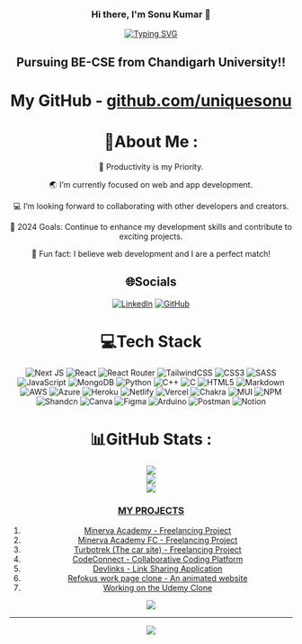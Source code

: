 <div align="center">

### Hi there, I'm Sonu Kumar 👋
[![Typing SVG](https://readme-typing-svg.herokuapp.com?font=Robot-Bold&size=30&color=%2356bcd9&center=true&vCenter=true&width=400&height=50&lines=Frontend+Developer;Problem+Solving;Freelancer;Competitive+Programmer+Intern)](https://github.com/uniquesonu)

## Pursuing BE-CSE from Chandigarh University!!

# My GitHub - <a href='https://github.com/uniquesonu'>github.com/uniquesonu</a>

# 💫About Me :
🔭 Productivity is my Priority.

🌏 I’m currently focused on web and app development.


💻 I’m looking forward to collaborating with other developers and creators.

🥅 2024 Goals: Continue to enhance my development skills and contribute to exciting projects.

🍔 Fun fact: I believe web development and I are a perfect match!

## 🌐Socials
[![LinkedIn](https://img.shields.io/badge/LinkedIn-%230077B5.svg?logo=linkedin&logoColor=white)](https://www.linkedin.com/in/uniquesonu) 
[![GitHub](https://img.shields.io/badge/GitHub-%2312100E.svg?logo=github&logoColor=white)](https://github.com/uniquesonu)

# 💻Tech Stack

![Next JS](https://img.shields.io/badge/Next.js-black?style=for-the-badge&logo=next.js&logoColor=white)
![React](https://img.shields.io/badge/react-%2320232a.svg?style=for-the-badge&logo=react&logoColor=%2361DAFB)
![React Router](https://img.shields.io/badge/React_Router-CA4245?style=for-the-badge&logo=react-router&logoColor=white)
![TailwindCSS](https://img.shields.io/badge/tailwindcss-%2338B2AC.svg?style=for-the-badge&logo=tailwind-css&logoColor=white)
![CSS3](https://img.shields.io/badge/css3-%231572B6.svg?style=for-the-badge&logo=css3&logoColor=white)
![SASS](https://img.shields.io/badge/SASS-hotpink.svg?style=for-the-badge&logo=SASS&logoColor=white)
![JavaScript](https://img.shields.io/badge/javascript-%23323330.svg?style=for-the-badge&logo=javascript&logoColor=%23F7DF1E)
![MongoDB](https://img.shields.io/badge/mongodb-%2347A248.svg?style=for-the-badge&logo=mongodb&logoColor=white)
![Python](https://img.shields.io/badge/python-3670A0?style=for-the-badge&logo=python&logoColor=ffdd54)
![C++](https://img.shields.io/badge/c++-%2300599C.svg?style=for-the-badge&logo=c%2B%2B&logoColor=white)
![C](https://img.shields.io/badge/c-%2300599C.svg?style=for-the-badge&logo=c&logoColor=white)
![HTML5](https://img.shields.io/badge/html5-%23E34F26.svg?style=for-the-badge&logo=html5&logoColor=white)
![Markdown](https://img.shields.io/badge/markdown-%23000000.svg?style=for-the-badge&logo=markdown&logoColor=white)
![AWS](https://img.shields.io/badge/AWS-%23FF9900.svg?style=for-the-badge&logo=amazon-aws&logoColor=white)
![Azure](https://img.shields.io/badge/azure-%230072C6.svg?style=for-the-badge&logo=azure-devops&logoColor=white)
![Heroku](https://img.shields.io/badge/heroku-%23430098.svg?style=for-the-badge&logo=heroku&logoColor=white)
![Netlify](https://img.shields.io/badge/netlify-%23000000.svg?style=for-the-badge&logo=netlify&logoColor=#00C7B7)
![Vercel](https://img.shields.io/badge/vercel-%23000000.svg?style=for-the-badge&logo=vercel&logoColor=white)
![Chakra](https://img.shields.io/badge/chakra-%234ED1C5.svg?style=for-the-badge&logo=chakraui&logoColor=white)
![MUI](https://img.shields.io/badge/MUI-%230081CB.svg?style=for-the-badge&logo=material-ui&logoColor=white)
![NPM](https://img.shields.io/badge/NPM-%23000000.svg?style=for-the-badge&logo=npm&logoColor=white)
![Shandcn](https://img.shields.io/badge/shandcn-%2300C7B7.svg?style=for-the-badge&logo=shandcn&logoColor=white)
![Canva](https://img.shields.io/badge/Canva-%2300C4CC.svg?style=for-the-badge&logo=Canva&logoColor=white)
![Figma](https://img.shields.io/badge/figma-%23F24E1E.svg?style=for-the-badge&logo=figma&logoColor=white)
![Arduino](https://img.shields.io/badge/Arduino-00979D?style=for-the-badge&logo=Arduino&logoColor=white)
![Postman](https://img.shields.io/badge/Postman-FF6C37?style=for-the-badge&logo=postman&logoColor=white)
![Notion](https://img.shields.io/badge/Notion-%23000000.svg?style=for-the-badge&logo=notion&logoColor=white)

# 📊GitHub Stats :
![](https://github-readme-stats.vercel.app/api?username=uniquesonu&theme=react&hide_border=true&include_all_commits=true&count_private=true)<br/>
![](https://github-readme-streak-stats.herokuapp.com/?user=uniquesonu&theme=react&hide_border=true)<br/>
![](https://github-readme-stats.vercel.app/api/top-langs/?username=uniquesonu&theme=react&hide_border=true&include_all_commits=true&count_private=true&layout=compact)

### [ MY PROJECTS ](https://github.com/uniquesonu?tab=repositories)

1. [Minerva Academy - Freelancing Project](https://minerva-academy.vercel.app/)
2. [Minerva Academy FC - Freelancing Project](https://minerva-academy-fc.vercel.app/)
2. [Turbotrek (The car site) - Freelancing Project](https://turbotrek.vercel.app/)
4. [CodeConnect - Collaborative Coding Platform](https://github.com/uniquesonu/CodeConnect)
5. [Devlinks - Link Sharing Application](https://github.com/uniquesonu/Devlinks)
6. [Refokus work page clone - An animated website](https://github.com/uniquesonu/refokus-work-clone)
6. [Working on the Udemy Clone](https://github.com/uniquesonu/sodemy)

![](https://quotes-github-readme.vercel.app/api?type=vertical&theme=tokyonight)

---
[![](https://visitcount.itsvg.in/api?id=uniquesonu&icon=0&color=0)](https://visitcount.itsvg.in)

</div>
